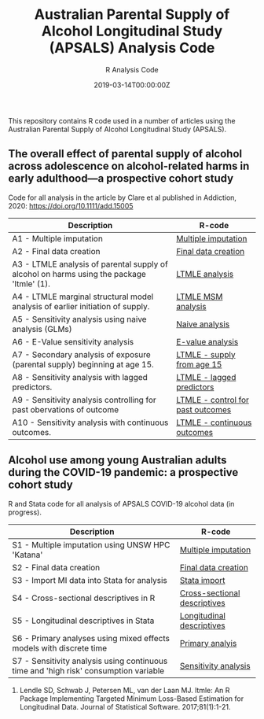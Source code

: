 ﻿---
title: 'Australian Parental Supply of Alcohol Longitudinal Study (APSALS) Analysis Code'
subtitle: 'R Analysis Code'
summary: R Analysis Code
authors:
- admin
tags:
- Alcohol
- Adolescence
- Longitudinal cohort study
- Causal inference
categories: []
date: "2019-03-14T00:00:00Z"
lastmod: "2019-06-22T00:00:00Z"
featured: false
draft: false
image:
  placement: 2
  caption: ""
  focal_point: ""
  preview_only: false
projects:
- APSALS
- causal-inference
---

This repository contains R code used in a number of articles using the Australian Parental Supply of Alcohol Longitudinal Study (APSALS).

## The overall effect of parental supply of alcohol across adolescence on alcohol-related harms in early adulthood—a prospective cohort study
Code for all analysis in the article by Clare et al published in Addiction, 2020: https://doi.org/10.1111/add.15005

| Description | R-code |
| --- | --- |
| A1 - Multiple imputation | [Multiple imputation](https://github.com/philipclare/APSALS/blob/master/Code/2020a/A1_multiple_imputation.R) |
| A2 - Final data creation | [Final data creation](https://github.com/philipclare/APSALS/blob/master/Code/2020a/A2_final_data_creation.R) |
| A3 - LTMLE analysis of parental supply of alcohol on harms using the package 'ltmle' (1). | [LTMLE analysis](https://github.com/philipclare/APSALS/blob/master/Code/2020a/A3_ltmle_analysis.R) |
| A4 - LTMLE marginal structural model analysis of earlier initiation of supply. | [LTMLE MSM analysis](https://github.com/philipclare/APSALS/blob/master/Code/2020a/A4_ltmle_msm_analysis.R) |
| A5 - Sensitivity analysis using naive analysis (GLMs) | [Naive analysis](https://github.com/philipclare/APSALS/blob/master/Code/2020a/A5_naive_analysis.R) |
| A6 - E-Value sensitivity analysis | [E-value analysis](https://github.com/philipclare/APSALS/blob/master/Code/2020a/A6_evalue_analysis.R) |
| A7 - Secondary analysis of exposure (parental supply) beginning at age 15. | [LTMLE - supply from age 15](https://github.com/philipclare/APSALS/blob/master/Code/2020a/A7_secondary_supply_at_age_15.R) |
| A8 - Sensitivity analysis with lagged predictors. | [LTMLE - lagged predictors](https://github.com/philipclare/APSALS/blob/master/Code/2020a/A8_sensitivity_lagged_predictors.R) |
| A9 - Sensitivity analysis controlling for past obervations of outcome | [LTMLE - control for past outcomes](https://github.com/philipclare/APSALS/blob/master/Code/2020a/A9_sensitivity_control_for_past_outcomes.R) |
| A10 - Sensitivity analysis with continuous outcomes. | [LTMLE - continuous outcomes](https://github.com/philipclare/APSALS/blob/master/Code/2020a/A10_sensitivity_continuous_outcomes.R) |

## Alcohol use among young Australian adults during the COVID-19 pandemic: a prospective cohort study 
R and Stata code for all analysis of APSALS COVID-19 alcohol data (in progress).

| Description | R-code |
| --- | --- |
| S1 - Multiple imputation using UNSW HPC 'Katana' | [Multiple imputation](https://github.com/philipclare/APSALS/blob/master/Code/2020b/S1_multiple_imputation.R) |
| S2 - Final data creation | [Final data creation](https://github.com/philipclare/APSALS/blob/master/Code/2020b/S2_data_finalise_after_imputation.R) |
| S3 - Import MI data into Stata for analysis | [Stata import](https://github.com/philipclare/APSALS/blob/master/Code/2020b/S3_import_data_into_stata.do) |
| S4 - Cross-sectional descriptives in R | [Cross-sectional descriptives](https://github.com/philipclare/APSALS/blob/master/Code/2020b/S3_import_data_into_stata.do) |
| S5 - Longitudinal descriptives in Stata | [Longitudinal descriptives](https://github.com/philipclare/APSALS/blob/master/Code/2020b/S5_longitudinal_descriptives.do) |
| S6 - Primary analyses using mixed effects models with discrete time | [Primary analyis](https://github.com/philipclare/APSALS/blob/master/Code/2020b/S6_primary_analysis) |
| S7 - Sensitivity analysis using continuous time and 'high risk' consumption variable | [Sensitivity analysis](https://github.com/philipclare/APSALS/blob/master/Code/2020b/S7_sensitivity_analysis) |

1. Lendle SD, Schwab J, Petersen ML, van der Laan MJ. ltmle: An R Package Implementing Targeted Minimum Loss-Based Estimation for Longitudinal Data. Journal of Statistical Software. 2017;81(1):1-21.
